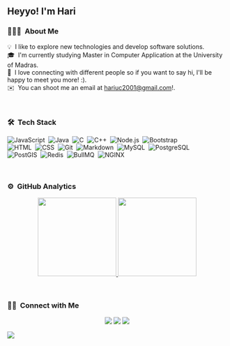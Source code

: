 <h2>Heyyo! I'm Hari </h2>

### 👨🏻‍💻 &nbsp;About Me

💡 &nbsp;I like to explore new technologies and develop software solutions.\
🎓 &nbsp;I'm currently studying Master in Computer Application at the University of Madras.\
🌱 &nbsp;I love connecting with different people so if you want to say hi, I'll be happy to meet you more! :).\
✉️ &nbsp;You can shoot me an email at hariuc2001@gmail.com!.

<br>

### 🛠 &nbsp;Tech Stack


![JavaScript](https://img.shields.io/badge/-JavaScript-05122A?style=flat&logo=javascript)&nbsp;
![Java](https://img.shields.io/badge/-Java-05122A?style=flat&logo=Java&logoColor=FFA518)&nbsp;
![C](https://img.shields.io/badge/-C-05122A?style=flat&logo=C&logoColor=A8B9CC)&nbsp;
![C++](https://img.shields.io/badge/-C++-05122A?style=flat&logo=C%2B%2B&logoColor=00599C)&nbsp;
![Node.js](https://img.shields.io/badge/-Node.js-05122A?style=flat&logo=node.js)&nbsp;
![Bootstrap](https://img.shields.io/badge/-Bootstrap-05122A?style=flat&logo=bootstrap&logoColor=563D7C)\
![HTML](https://img.shields.io/badge/-HTML-05122A?style=flat&logo=HTML5)&nbsp;
![CSS](https://img.shields.io/badge/-CSS-05122A?style=flat&logo=CSS3&logoColor=1572B6)&nbsp;
![Git](https://img.shields.io/badge/-Git-05122A?style=flat&logo=git)&nbsp;
![Markdown](https://img.shields.io/badge/-Markdown-05122A?style=flat&logo=markdown)&nbsp;
![MySQL](https://img.shields.io/badge/-MySQL-05122A?style=flat&logo=mysql)&nbsp;
![PostgreSQL](https://img.shields.io/badge/-PostgreSQL-05122A?style=flat&logo=postgresql)\
![PostGIS](https://img.shields.io/badge/-PostGIS-05122A?style=flat&logo=PostGIS)&nbsp;
![Redis](https://img.shields.io/badge/-Redis-05122A?style=flat&logo=Redis)&nbsp;
![BullMQ](https://img.shields.io/badge/-BullMQ-05122A?style=flat&logo=BullMQ)&nbsp;
![NGINX](https://img.shields.io/badge/-NGINX-05122A?style=flat&logo=NGINX)&nbsp;

<br>

### ⚙️ &nbsp;GitHub Analytics

<p align="center">
<a href="https://github.com/hari-uc">
  <img height="180em" src="https://github-readme-stats-eight-theta.vercel.app/api?username=hari-uc&show_icons=true&theme=algolia&include_all_commits=true&count_private=true"/>
  <img height="180em" src="https://github-readme-stats-eight-theta.vercel.app/api/top-langs/?username=hari-uc&layout=compact&langs_count=8&theme=algolia"/>
</a>
</p>


<br>

### 🤝🏻 &nbsp;Connect with Me

<p align="center">
<a href="https://hari-uc.github.io/My-website/"><img src="https://img.shields.io/badge/-harikrishnan.dev-3423A6?style=flat&logo=Google-Chrome&logoColor=white"/></a>
<a href="https://www.linkedin.com/in/hariuc/"><img src="https://img.shields.io/badge/-Hari%20Krishna-0077B5?style=flat&logo=Linkedin&logoColor=white"/></a>
<a href="mailto:hariuc2001@gmail.com"><img src="https://img.shields.io/badge/-hariuc2001@gmail.com-D14836?style=flat&logo=Gmail&logoColor=white"/></a>
</p>


<div align="left">
    
![](https://komarev.com/ghpvc/?username=hari-uc&style=flat-square&color=7289da)

</div>
